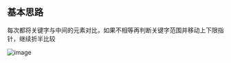 ## 基本思路
每次都将关键字与中间的元素对比，如果不相等再判断关键字范围并移动上下限指针，继续折半比较

![image](https://img-blog.csdn.net/20180319154723828)